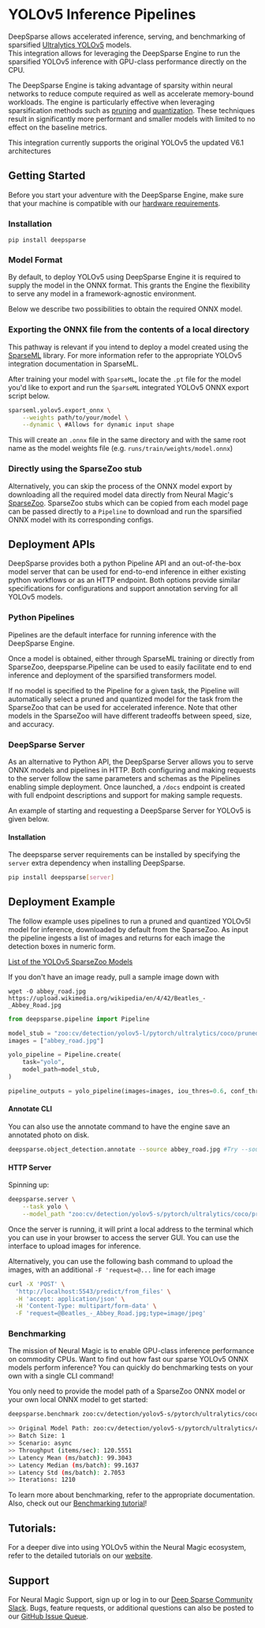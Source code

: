 # YOLOv5 Inference Pipelines


DeepSparse allows accelerated inference, serving, and benchmarking of sparsified [Ultralytics YOLOv5](https://github.com/ultralytics/yolo) models.  
This integration allows for leveraging the DeepSparse Engine to run the sparsified YOLOv5 inference with GPU-class performance directly on the CPU.

The DeepSparse Engine is taking advantage of sparsity within neural networks to 
reduce compute required as well as accelerate memory-bound workloads. The engine is particularly effective when leveraging sparsification
methods such as [pruning](https://neuralmagic.com/blog/pruning-overview/) and [quantization](https://arxiv.org/abs/1609.07061). 
These techniques result in significantly more performant and smaller models with limited to no effect on the baseline metrics. 

This integration currently supports the original YOLOv5 the updated V6.1 architectures

## Getting Started

Before you start your adventure with the DeepSparse Engine, make sure that your machine is 
compatible with our [hardware requirements](https://docs.neuralmagic.com/deepsparse/source/hardware.html).

### Installation

```pip install deepsparse```

### Model Format
By default, to deploy YOLOv5 using DeepSparse Engine it is required to supply the model in the ONNX format. 
This grants the Engine the flexibility to serve any model in a framework-agnostic environment. 

Below we describe two possibilities to obtain the required ONNX model.

### Exporting the ONNX file from the contents of a local directory
This pathway is relevant if you intend to deploy a model created using the [SparseML](https://github.com/neuralmagic/sparseml) library. 
For more information refer to the appropriate YOLOv5 integration documentation in SparseML.

After training your model with `SparseML`, locate the `.pt` file for the model you'd like to export and run the `SparseML` integrated YOLOv5 ONNX export script below.

```bash
sparseml.yolov5.export_onnx \
    --weights path/to/your/model \
    --dynamic \ #Allows for dynamic input shape
```
This will create an `.onnx` file in the same directory and with the same root name as the 
model weights file (e.g. `runs/train/weights/model.onnx`)

###  Directly using the SparseZoo stub
Alternatively, you can skip the process of the ONNX model export by downloading all the required model data directly from Neural Magic's [SparseZoo](https://sparsezoo.neuralmagic.com/).
SparseZoo stubs which can be copied from each model page can be passed directly to a `Pipeline` to download and run
the sparsified ONNX model with its corresponding configs.
## Deployment APIs

DeepSparse provides both a python Pipeline API and an out-of-the-box model server
that can be used for end-to-end inference in either existing python workflows or as an HTTP endpoint.
Both options provide similar specifications for configurations and support annotation serving for all 
YOLOv5 models.

### Python Pipelines
Pipelines are the default interface for running inference with the DeepSparse Engine.

Once a model is obtained, either through SparseML training or directly from SparseZoo, deepsparse.Pipeline can be used to easily facilitate end to end inference and deployment of the sparsified transformers model.

If no model is specified to the Pipeline for a given task, the Pipeline will automatically select a pruned and quantized model for the task from the SparseZoo that can be used for accelerated inference. Note that other models in the SparseZoo will have different tradeoffs between speed, size, and accuracy.

### DeepSparse Server
As an alternative to Python API, the DeepSparse Server allows you to serve ONNX models and pipelines in HTTP.
Both configuring and making requests to the server follow the same parameters and schemas as the
Pipelines enabling simple deployment.  Once launched, a `/docs` endpoint is created with full
endpoint descriptions and support for making sample requests.

An example of starting and requesting a DeepSparse Server for YOLOv5 is given below.

#### Installation
The deepsparse server requirements can be installed by specifying the `server` extra dependency when installing
DeepSparse.

```bash
pip install deepsparse[server]
```

## Deployment Example
The follow example uses pipelines to run a pruned and quantized YOLOv5l model for inference, downloaded by default from the SparseZoo. As input the pipeline ingests a list of images and returns for each image the detection boxes in numeric form. 

[List of the YOLOv5 SparseZoo Models](
https://sparsezoo.neuralmagic.com/?domain=cv&sub_domain=detection&page=1)

If you don't have an image ready, pull a sample image down with

```
wget -O abbey_road.jpg  https://upload.wikimedia.org/wikipedia/en/4/42/Beatles_-_Abbey_Road.jpg
```

```python
from deepsparse.pipeline import Pipeline

model_stub = "zoo:cv/detection/yolov5-l/pytorch/ultralytics/coco/pruned-aggressive_98"
images = ["abbey_road.jpg"]

yolo_pipeline = Pipeline.create(
    task="yolo",
    model_path=model_stub,
)

pipeline_outputs = yolo_pipeline(images=images, iou_thres=0.6, conf_thres=0.001)
```

#### Annotate CLI
You can also use the annotate command to have the engine save an annotated photo on disk.
```bash
deepsparse.object_detection.annotate --source abbey_road.jpg #Try --source 0 to annotate your live webcam feed
```
#### HTTP Server
Spinning up:
```bash
deepsparse.server \
    --task yolo \
    --model_path "zoo:cv/detection/yolov5-s/pytorch/ultralytics/coco/pruned_quant-aggressive_94"
```

Once the server is running, it will print a local address to the terminal which you can use
in your browser to access the server GUI. You can use the interface to upload images
for inference. 

Alternatively, you can use the following bash command to upload the images, with an additional `-F 'request=@...` line for each image

```bash
curl -X 'POST' \
  'http://localhost:5543/predict/from_files' \
  -H 'accept: application/json' \
  -H 'Content-Type: multipart/form-data' \
  -F 'request=@Beatles_-_Abbey_Road.jpg;type=image/jpeg'
```

### Benchmarking
The mission of Neural Magic is to enable GPU-class inference performance on commodity CPUs. Want to find out how fast our sparse YOLOv5 ONNX models perform inference? 
You can quickly do benchmarking tests on your own with a single CLI command!

You only need to provide the model path of a SparseZoo ONNX model or your own local ONNX model to get started:

```bash
deepsparse.benchmark zoo:cv/detection/yolov5-s/pytorch/ultralytics/coco/pruned_quant-aggressive_94

>> Original Model Path: zoo:cv/detection/yolov5-s/pytorch/ultralytics/coco/pruned_quant-aggressive_94
>> Batch Size: 1
>> Scenario: async
>> Throughput (items/sec): 120.5551
>> Latency Mean (ms/batch): 99.3043
>> Latency Median (ms/batch): 99.1637
>> Latency Std (ms/batch): 2.7053
>> Iterations: 1210
```

To learn more about benchmarking, refer to the appropriate documentation.
Also, check out our [Benchmarking tutorial](https://github.com/neuralmagic/deepsparse/tree/main/src/deepsparse/benchmark)!

## Tutorials:
For a deeper dive into using YOLOv5 within the Neural Magic ecosystem, refer to the detailed tutorials on our [website](https://neuralmagic.com/use-cases/#computervision).

## Support
For Neural Magic Support, sign up or log in to our [Deep Sparse Community Slack](https://join.slack.com/t/discuss-neuralmagic/shared_invite/zt-q1a1cnvo-YBoICSIw3L1dmQpjBeDurQ). Bugs, feature requests, or additional questions can also be posted to our [GitHub Issue Queue](https://github.com/neuralmagic/deepsparse/issues).